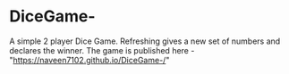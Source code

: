 # DiceGame-
A simple 2 player Dice Game.
Refreshing gives a new set of numbers and declares the winner.
The game is published here - "https://naveen7102.github.io/DiceGame-/"
